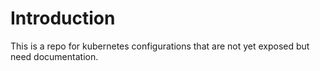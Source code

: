 # Introduction

This is a repo for kubernetes configurations that are not yet exposed but need
documentation.

